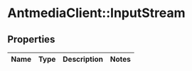 # AntmediaClient::InputStream

## Properties
Name | Type | Description | Notes
------------ | ------------- | ------------- | -------------


